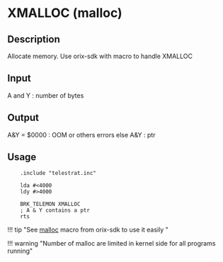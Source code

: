 # XMALLOC (malloc)

## Description

Allocate memory. Use orix-sdk with macro to handle XMALLOC

## Input

A and Y : number of bytes

## Output

A&Y = $0000 : OOM or others errors
else
A&Y : ptr

## Usage

``` ca65
    .include "telestrat.inc"

    lda #<4000
    ldy #>4000

    BRK_TELEMON XMALLOC
    ; A & Y contains a ptr
    rts
```

!!! tip "See [malloc](../../../developer_manual/orixsdk_macros/malloc) macro from orix-sdk to use it easily "

!!! warning "Number of malloc are limited in kernel side for all programs running"
